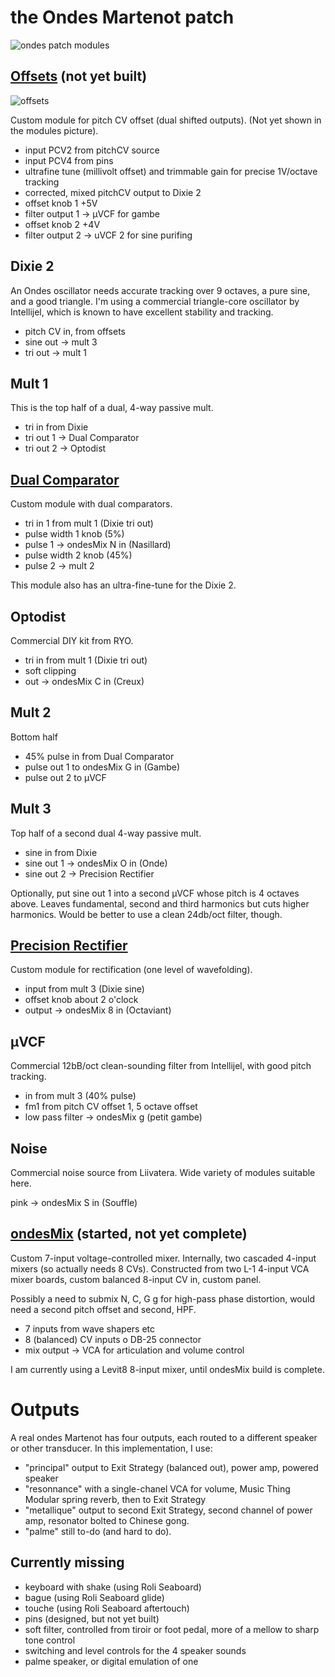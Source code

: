 # the Ondes Martenot patch

![ondes patch modules](ondes-osc.png)

## [Offsets](offsets/) (not yet built)

![offsets](offsets/offsets.svg)

Custom module for pitch CV offset (dual shifted outputs). (Not yet shown in the modules picture).

- input PCV2 from pitchCV source
- input PCV4 from pins
- ultrafine tune (millivolt offset) and trimmable gain for precise 1V/octave tracking
- corrected, mixed pitchCV output to Dixie 2
- offset knob 1 +5V
- filter output 1 -> μVCF for gambe
- offset knob 2 +4V
- filter output 2 -> uVCF 2 for sine purifing

## Dixie 2

An Ondes oscillator needs accurate tracking over 9 octaves, a pure sine, and a good triangle. I'm using a commercial triangle-core oscillator by Intellijel,
which is known to have excellent stability and tracking.

- pitch CV in, from offsets
- sine out -> mult 3
- tri out -> mult 1

## Mult 1

This is the top half of a dual, 4-way passive mult.

- tri in from Dixie
- tri out 1 -> Dual Comparator
- tri out 2 -> Optodist

## [Dual Comparator](dual%20comparator/)

Custom module with dual comparators.

- tri in 1 from mult 1 (Dixie tri out)
- pulse width 1 knob (5%)
- pulse 1 -> ondesMix N in (Nasillard)
- pulse width 2 knob (45%)
- pulse 2 -> mult 2

This module also has an ultra-fine-tune for the Dixie 2.

## Optodist

Commercial DIY kit from RYO.

- tri in from mult 1 (Dixie tri out)
- soft clipping
- out -> ondesMix C in (Creux)

## Mult 2

Bottom half

- 45% pulse in from Dual Comparator
- pulse out 1 to ondesMix G in (Gambe)
- pulse out 2 to μVCF


## Mult 3

Top half of a second  dual 4-way passive mult.

- sine in from Dixie
- sine out 1 -> ondesMix O in (Onde)
- sine out 2 -> Precision Rectifier

Optionally, put sine out 1 into a second μVCF whose pitch is 4 octaves above.
Leaves fundamental, second and third harmonics but cuts higher harmonics. Would be better to use a clean 24db/oct filter, though.

## [Precision Rectifier](precision%20rectifier/)

Custom module for rectification (one level of wavefolding).

- input from mult 3 (Dixie sine)
- offset knob about 2 o'clock
- output -> ondesMix 8 in (Octaviant)


## μVCF

Commercial 12bB/oct clean-sounding filter from Intellijel, with good pitch tracking.

- in from mult 3 (40% pulse)
- fm1 from pitch CV offset 1, 5 octave offset
- low pass filter -> ondesMix g (petit gambe)

## Noise

Commercial noise source from Liivatera. Wide variety of modules suitable here.

pink -> ondesMix S in (Souffle)

## [ondesMix](wavemix/) (started, not yet complete)

Custom 7-input voltage-controlled mixer. Internally, two
cascaded 4-input mixers (so actually needs 8 CVs). Constructed from two L-1 4-input VCA mixer boards, custom balanced 8-input CV in, custom panel.

Possibly a need to submix N, C, G g for high-pass phase distortion,
would need a second pitch offset and second, HPF.

- 7 inputs from wave shapers etc
- 8 (balanced) CV inputs o DB-25 connector
- mix output -> VCA for articulation and volume control

I am currently using a Levit8 8-input mixer, until ondesMix build is complete.

# Outputs

A real ondes Martenot has four outputs, each routed to a different speaker or other transducer. In this implementation, I use:

- "principal" output to Exit Strategy (balanced out), power amp, powered speaker
- "resonnance" with a single-chanel VCA for volume, Music Thing Modular spring reverb, then to Exit Strategy
- "metallique" output to second Exit Strategy, second channel of power amp, resonator bolted to Chinese gong.
- "palme" still to-do (and hard to do).

## Currently missing

- keyboard with shake (using Roli Seaboard)
- bague (using Roli Seaboard glide)
- touche (using Roli Seaboard aftertouch)
- pins (designed, but not yet built)
- soft filter, controlled from tiroir or foot pedal, more of a mellow to sharp tone control
- switching and level controls for the 4 speaker sounds
- palme speaker, or digital emulation of one

